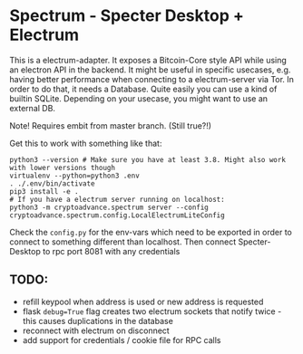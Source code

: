 # Spectrum - Specter Desktop + Electrum

This is a electrum-adapter. It exposes a Bitcoin-Core style API while using an electron API in the backend. It might be useful in specific usecases, e.g. having better performance when connecting to a electrum-server via Tor. In order to do that, it needs a Database. Quite easily you can use a kind of builtin SQLite. Depending on your usecase, you might want to use an external DB.

Note! Requires embit from master branch. (Still true?!)


Get this to work with something like that:
```
python3 --version # Make sure you have at least 3.8. Might also work with lower versions though
virtualenv --python=python3 .env
. ./.env/bin/activate
pip3 install -e .
# If you have a electrum server running on localhost:
python3 -m cryptoadvance.spectrum server --config cryptoadvance.spectrum.config.LocalElectrumLiteConfig
```

Check the `config.py` for the env-vars which need to be exported in order to connect to something different than localhost.
Then connect Specter-Desktop to rpc port 8081 with any credentials

## TODO:

- refill keypool when address is used or new address is requested
- flask `debug=True` flag creates two electrum sockets that notify twice - this causes duplications in the database
- reconnect with electrum on disconnect
- add support for credentials / cookie file for RPC calls
